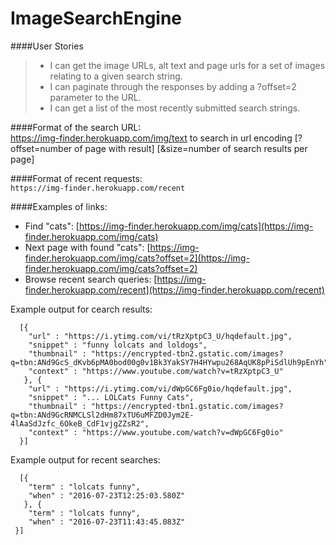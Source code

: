 # ImageSearchEngine  

####User Stories  
> * I can get the image URLs, alt text and page urls for a set of images relating to a given search string.  
> * I can paginate through the responses by adding a ?offset=2 parameter to the URL.  
> * I can get a list of the most recently submitted search strings.  

####Format of the search URL:  
    https://img-finder.herokuapp.com/img/text to search in url encoding
    	[?offset=number of page with result]
    	[&size=number of search results per page]

####Format of recent requests:  
		`https://img-finder.herokuapp.com/recent`
		
####Examples of links:  
* Find "cats": [https://img-finder.herokuapp.com/img/cats](https://img-finder.herokuapp.com/img/cats)
* Next page with found "cats": [https://img-finder.herokuapp.com/img/cats?offset=2](https://img-finder.herokuapp.com/img/cats?offset=2)
* Browse recent search queries: [https://img-finder.herokuapp.com/recent](https://img-finder.herokuapp.com/recent)

Example output for cearch results:  
```
  [{
	"url" : "https://i.ytimg.com/vi/tRzXptpC3_U/hqdefault.jpg",
	"snippet" : "funny lolcats and loldogs",
	"thumbnail" : "https://encrypted-tbn2.gstatic.com/images?q=tbn:ANd9GcS_dKvb6pMA0bod00g0v1Bk3YakSY7H4HYwpu268AqUK8pPiSdlUh9pEnYh",
	"context" : "https://www.youtube.com/watch?v=tRzXptpC3_U"
   }, {
	"url" : "https://i.ytimg.com/vi/dWpGC6Fg0io/hqdefault.jpg",
	"snippet" : "... LOLCats Funny Cats",
	"thumbnail" : "https://encrypted-tbn1.gstatic.com/images?q=tbn:ANd9GcRNMCLSl2dHm87xTU6uMFZD0Jym2E-4lAaSdJzfc_6OkeB_CdF1vjgZZsR2",
	"context" : "https://www.youtube.com/watch?v=dWpGC6Fg0io"
  }]
```  

Example output for recent searches:  
```
  [{
	"term" : "lolcats funny",
	"when" : "2016-07-23T12:25:03.580Z"
   }, {
	"term" : "lolcats funny",
	"when" : "2016-07-23T11:43:45.083Z"
 }]
```  
